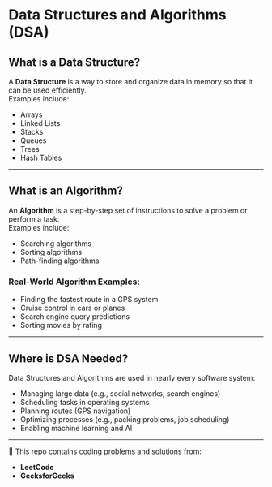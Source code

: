# Data Structures and Algorithms (DSA)

## What is a Data Structure?

A **Data Structure** is a way to store and organize data in memory so that it can be used efficiently.  
Examples include:

- Arrays
- Linked Lists
- Stacks
- Queues
- Trees
- Hash Tables

---

## What is an Algorithm?

An **Algorithm** is a step-by-step set of instructions to solve a problem or perform a task.  
Examples include:

- Searching algorithms
- Sorting algorithms
- Path-finding algorithms

### Real-World Algorithm Examples:

- Finding the fastest route in a GPS system
- Cruise control in cars or planes
- Search engine query predictions
- Sorting movies by rating

---

## Where is DSA Needed?

Data Structures and Algorithms are used in nearly every software system:

- Managing large data (e.g., social networks, search engines)
- Scheduling tasks in operating systems
- Planning routes (GPS navigation)
- Optimizing processes (e.g., packing problems, job scheduling)
- Enabling machine learning and AI

---

📁 This repo contains coding problems and solutions from:

- **LeetCode**
- **GeeksforGeeks**
